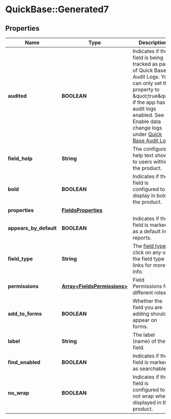 # QuickBase::Generated7

## Properties
Name | Type | Description | Notes
------------ | ------------- | ------------- | -------------
**audited** | **BOOLEAN** | Indicates if the field is being tracked as part of Quick Base Audit Logs. You can only set this property to \&quot;true\&quot; if the app has audit logs enabled. See Enable data change logs under [Quick Base Audit Logs](https://help.quickbase.com/user-assistance/audit_logs.html). | [optional] 
**field_help** | **String** | The configured help text shown to users within the product. | [optional] 
**bold** | **BOOLEAN** | Indicates if the field is configured to display in bold in the product. | [optional] 
**properties** | [**FieldsProperties**](FieldsProperties.md) |  | [optional] 
**appears_by_default** | **BOOLEAN** | Indicates if the field is marked as a default in reports. | [optional] 
**field_type** | **String** | The [field types](https://help.quickbase.com/user-assistance/field_types.html), click on any of the field type links for more info. | 
**permissions** | [**Array&lt;FieldsPermissions&gt;**](FieldsPermissions.md) | Field Permissions for different roles. | [optional] 
**add_to_forms** | **BOOLEAN** | Whether the field you are adding should appear on forms. | [optional] 
**label** | **String** | The label (name) of the field. | [optional] 
**find_enabled** | **BOOLEAN** | Indicates if the field is marked as searchable. | [optional] 
**no_wrap** | **BOOLEAN** | Indicates if the field is configured to not wrap when displayed in the product. | [optional] 


